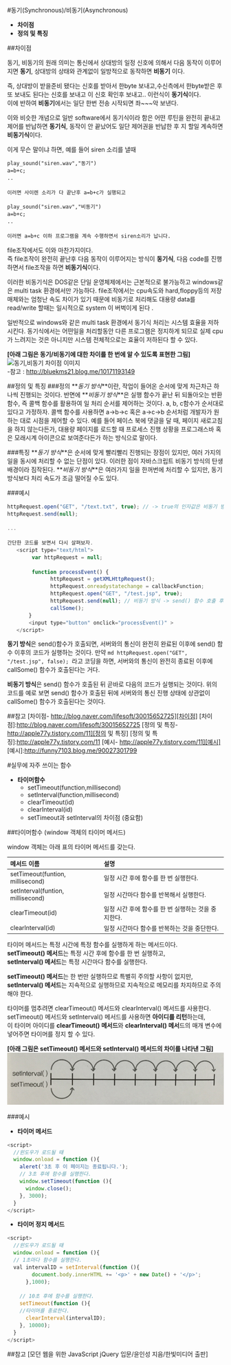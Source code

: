 #동기(Synchronous)/비동기(Asynchronous)

* **차이점**
* **정의 및 특징**

##차이점

동기, 비동기의 원래 의미는 통신에서 상대방의 일정 신호에 의해서 다음 동작이 이루어지면 **동기**, 상대방의 상태와 관계없이 일방적으로 동작하면 **비동기** 이다.

즉, 상대방이 받을준비 됐다는 신호를 받아서 한byte 보내고,수신측에서 한byte받은 후 또 보내도 된다는 신호를 보내고 이 신호 확인후 보내고.. 이런식이 **동기식**이다.<br>
이에 반하여 **비동기**에서는 일단 한번 전송 시작되면 좌~~~악 보낸다.

이와 비슷한 개념으로 일반 software에서 동기식이라 함은 어떤 루틴을 완전히 끝내고 제어를 반납하면 **동기식**, 동작이 안 끝났어도 일단 제어권을 반납한 후 지 할일 계속하면 **비동기식**이다.

이게 무슨 말이냐 하면, 예를 들어 siren 소리를 낼때<br>

```md
play_sound("siren.wav","동기")
a=b+c;
..

이러면 사이렌 소리가 다 끝난후 a=b+c가 실행되고

play_sound("siren.wav","비동기")
a=b+c;
..

이러면 a=b+c 이하 프로그램을 계속 수행하면서 siren소리가 납니다.
```

file조작에서도 이와 마찬가지이다.<br>
즉 file조작이 완전히 끝난후 다음 동작이 이루어지는 방식이 **동기식**, 다음 code를 진행하면서 file조작을 하면 **비동기식**이다.

이러한 비동기식은 DOS같은 단일 운영체제에서는 근본적으로 불가능하고 windows같은 multi task 환경에서만 가능하다. file조작에서는 cpu속도와 hard,floppy등의 저장매체와는 엄청난 속도 차이가 있기 때문에 비동기로 처리해도 대용량 data를 read/write 할때는 일시적으로 system 이 버벅이게 된다 .

일반적으로 windows와 같은 multi task 환경에서 동기식 처리는 시스템 효율을 저하 시킨다.
동기식에서는 어떤일을 처리할동안 다른 프로그램은 정지하게 되므로 실제 cpu가 느려지는 것은 아니지만 시스템 전체적으로는 효율이 저하된다 할 수 있다.

**[아래 그림은 동기/비동기에 대한 차이를 한 번에 알 수 있도록 표현한 그림]**
![동기,비동기 차이점 이미지](../../../Javascript/images/seongeun_01.jpg)<br/>
-참고 : http://bluekms21.blog.me/10171193149

##정의 및 특징
###정의
**_동기 방식_**이란, 작업이 들어온 순서에 맞게 차근차근 하나씩 진행되는 것이다. 반면에 **_비동기 방식_**은 실행 함수가 끝난 뒤 되돌아오는 반환 함수, 즉 콜백 함수를 활용하여 일 처리 순서를 제어하는 것이다. a, b, c함수가 순서대로 있다고 가정하자. 콜백 함수를 사용하면 a->b->c 혹은 a->c->b 순서처럼 개발자가 원하는 대로 시점을 제어할 수 있다. 예를 들어 페이스 북에 댓글을 달 때, 페이지 새로고침을 하지 않는다든가, 대용량 페이지를 로드할 때 프로세스 진행 상황을 프로그래스바 혹은 모래시계 아이콘으로 보여준다든가 하는 방식으로 말이다.

###특징
**_동기 방식_**은 순서에 맞게 빨리빨리 진행되는 장점이 있지만, 여러 가지의 일을 동시에 처리할 수 없는 단점이 있다. 이러한 점이 자바스크립트 비동기 방식의 탄생 배경이라 짐작된다. **_비동기 방식_**은 여러가지 일을 한꺼번에 처리할 수 있지만, 동기 방식보다 처리 속도가 조금 떨어질 수도 있다.

###예시
```javascript
httpRequest.open("GET", "/text.txt", true); // -> true의 인자값은 비동기 방식으로 호출
httpRequest.send(null);
 
...
 
간단한 코드를 보면서 다시 살펴보자.
   <script type="text/html">
        var httpRequest = null;
 
        function processEvent() {
              httpRequest = getXMLHttpRequest();
              httpRequest.onreadystatechange = callbackFunction;
              httpRequest.open("GET", "/test.jsp", true);
              httpRequest.send(null); // 비동기 방식 -> send() 함수 호출 후 바로 callSome(); 코드를 실행
              callSome();
       }
       <input type="button" onclick="processEvent()" >
   </script>
```
   
**동기 방식**은 send()함수가 호출되면, 서버와의 통신이 완전히 완료된 이후에 send() 함수 이후의 코드가 실행하는 것이다. 만약 ```md httpRequest.open("GET", "/test.jsp", false); ```라고 코딩을 하면, 서버와의 통신이 완전히 종료된 이후에 callSome() 함수가 호출된다는 거다.

**비동기 방식**은 send() 함수가 호출된 뒤 곧바로 다음의 코드가 실행되는 것이다. 위의 코드를 예로 보면 send() 함수가 호출된 뒤에 서버와의 통신 진행 상태에 상관없이 callSome() 함수가 호출된다는 것이다.

##참고
[차이점- http://blog.naver.com/lifesoft/30015652725][차이점]
[차이점]:http://blog.naver.com/lifesoft/30015652725
[정의 및 특징- http://apple77y.tistory.com/11][정의 및 특징]
[정의 및 특징]:http://apple77y.tistory.com/11
[예시- http://apple77y.tistory.com/11][예시]
[예시]:http://funny7103.blog.me/90027301799

#실무에 자주 쓰이는 함수

* **타이머함수**
    - setTimeout(function,millisecond)
    - setInterval(function,millisecond)
    - clearTimeout(id)
    - clearInterval(id)
    - setTimeout과 setInterval의 차이점 (중요함)

##타이머함수 (window 객체의 타이머 메서드)

window 객체는 아래 표의 타이머 메서드를 갖는다.

|메서드 이름| 설명|
| :------------ | :------------|
|setTimeout(funtion, millisecond) |일정 시간 후에 함수를 한 번 실행한다.|
|setInterval(funtion, millisecond) |일정 시간마다 함수를 반복해서 실행한다.|
|clearTimeout(id) |일정 시간 후에 함수를 한 번 실행하는 것을 중지한다.|
|clearlnterval(id) |일정 시간마다 함수를 반복하는 것을 중단한다.|

타이머 메서드는 특정 시간에 특정 함수를 실행하게 하는 메서드이다.<br/>
**setTimeout() 메서드**는 특정 시간 후에 함수를 한 번 실행하고,<br/>
**setInterval() 메서드**는 특정 시간마다 함수를 실행한다.<br/>

**setTimeout() 메서드**는 한 번만 실행하므로 특별히 주의할 사항이 없지만, <br/>
**setInterval() 메서드**는 지속적으로 실행하므로 지속적으로 메모리를 차지하므로 주의해야 한다.  

타이머를 멈추려면 clearTimeout() 메서드와 clearInterval() 메서드를 사용한다.<br/>
setTimeout() 메서드와 setInterval() 메서드를 사용하면 **아이디를 리턴**하는데,<br/>
이 타이머 아이디를 **clearTimeout() 메서드**와 **clearInterval() 메서**드의 매개 변수에 넣어주면 타이머를 정지 할 수 있다.

**[아래 그림은 setTimeout() 메서드와 setInterval() 메서드의 차이를 나타낸 그림]**
![setTimeout() 메서드와 setInterval() 메서드의 차이 이미지](../../../../Javascript/images/seongeun_02.jpg)

###예시

* **타이머 메서드**

```javascript
<script>
  //윈도우가 로드될 때
  window.onload = function (){
    aleret('3초 후 이 페이지는 종료됩니다.');
    // 3초 후에 함수를 실행한다.
    window.setTimeout(function (){
      window.close();
    }, 3000);
  }
</script> 
```

* **타이머 정지 메서드**

```javascript
<script>
  //윈도우가 로드될 때
  window.onload = function (){
  // 1초마다 함수를 실행한다.
  val intervalID = setInterval(function (){
        document.body.innerHTML += '<p>' + new Date() + '</p>';
      },1000);
    
    // 10초 후에 함수를 실행한다.
    setTimeout(function (){
    //타이머를 종료한다.
      clearInterval(intervalID);
    }, 10000);
  }
</script> 
```

##참고
[모던 웹을 위한 JavaScript jQuery 입문/윤인성 지음/한빛미디어 출판]
